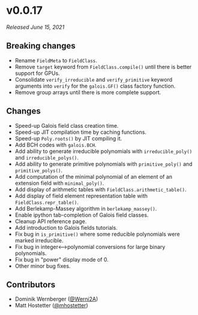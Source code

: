 # v0.0.17

*Released June 15, 2021*

## Breaking changes

- Rename `FieldMeta` to `FieldClass`.
- Remove `target` keyword from `FieldClass.compile()` until there is better support for GPUs.
- Consolidate `verify_irreducible` and `verify_primitive` keyword arguments into `verify` for the `galois.GF()` class factory function.
- Remove group arrays until there is more complete support.

## Changes

- Speed-up Galois field class creation time.
- Speed-up JIT compilation time by caching functions.
- Speed-up `Poly.roots()` by JIT compiling it.
- Add BCH codes with `galois.BCH`.
- Add ability to generate irreducible polynomials with `irreducible_poly()` and `irreducible_polys()`.
- Add ability to generate primitive polynomials with `primitive_poly()` and `primitive_polys()`.
- Add computation of the minimal polynomial of an element of an extension field with `minimal_poly()`.
- Add display of arithmetic tables with `FieldClass.arithmetic_table()`.
- Add display of field element representation table with `FieldClass.repr_table()`.
- Add Berlekamp-Massey algorithm in `berlekamp_massey()`.
- Enable ipython tab-completion of Galois field classes.
- Cleanup API reference page.
- Add introduction to Galois fields tutorials.
- Fix bug in `is_primitive()` where some reducible polynomials were marked irreducible.
- Fix bug in integer<-->polynomial conversions for large binary polynomials.
- Fix bug in "power" display mode of 0.
- Other minor bug fixes.

## Contributors

- Dominik Wernberger ([@Werni2A](https://github.com/Werni2A))
- Matt Hostetter ([@mhostetter](https://github.com/mhostetter))
